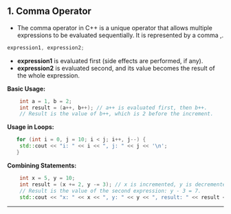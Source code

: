 ## 1. Comma Operator
   - The comma operator in C++ is a unique operator that allows multiple expressions to be evaluated sequentially. It is represented by a comma ,.

```cpp
expression1, expression2;
```
- **expression1** is evaluated first (side effects are performed, if any).
- **expression2** is evaluated second, and its value becomes the result of the whole expression.

**Basic Usage:**
```cpp
    int a = 1, b = 2;
    int result = (a++, b++); // a++ is evaluated first, then b++.
    // Result is the value of b++, which is 2 before the increment.
```
**Usage in Loops:**
```cpp
   for (int i = 0, j = 10; i < j; i++, j--) {
    std::cout << "i: " << i << ", j: " << j << '\n';
   }
```
**Combining Statements:**
```cpp
    int x = 5, y = 10;
    int result = (x += 2, y -= 3); // x is incremented, y is decremented.
    // Result is the value of the second expression: y - 3 = 7.
    std::cout << "x: " << x << ", y: " << y << ", result: " << result << '\n';
```
----

